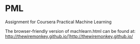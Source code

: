 # PML
Assignment for Coursera Practical Machine Learning

The browser-friendly version of machlearn.html can be found at: 
http://thewiremonkey.github.io/]http://thewiremonkey.github.io/
